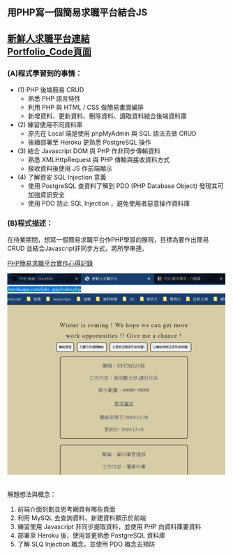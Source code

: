 ## 用PHP寫一個簡易求職平台結合JS  <br/>
[新鮮人求職平台連結](https://jamie-php.herokuapp.com/jobs_app/index.php)<br/>[Portfolio_Code頁面](https://huangjamison.github.io/Portfolio_Code/)
---
### (A)程式學習到的事情：
* (1) PHP 後端簡易 CRUD
  * 熟悉 PHP 語言特性
  * 利用 PHP 與 HTML / CSS 做簡易畫面編排
  * 新增資料、更新資料、刪除資料、讀取資料結合後端資料庫
* (2) 練習使用不同資料庫
  * 原先在 Local 端是使用 phpMyAdmin 與 SQL 語法去做 CRUD
  * 後續部署至 Heroku 更熟悉 PostgreSQL 操作
* (3) 結合 Javascript DOM 與 PHP 作非同步傳輸資料 
  * 熟悉 XMLHttpRequest 與 PHP 傳輸與接收資料方式 
  * 接收資料後使用 JS 作前端顯示
* (4) 了解資安 SQL Injection 意義
  * 使用 PostgreSQL 查資料了解到 PDO (PHP Database Object) 發現其可加強資訊安全
  * 使用 PDO 防止 SQL Injection ，避免使用者惡意操作資料庫

### (B)程式描述：
在待業期間，想寫一個簡易求職平台作PHP學習的展現，目標為要作出簡易 CRUD 並結合Javascript非同步方式，將所學串連。

[PHP簡易求職平台實作心得記錄](https://reurl.cc/nV2WQn)


<img src="./jobs.png" alt="簡易求職平台" title="width=400" width="500" />
<br/><br/>


解題想法與概念：
1. 前端介面刻劃並思考網頁有哪些頁面
2. 利用 MySQL 去查詢資料、新建資料顯示於前端
3. 練習使用 Javascript 非同步提取資料，並使用 PHP 向資料庫要資料
4. 部署至 Heroku 後，使用並更熟悉 PostgreSQL 資料庫
5. 了解 SLQ Injection 概念，並使用 PDO 概念去預防